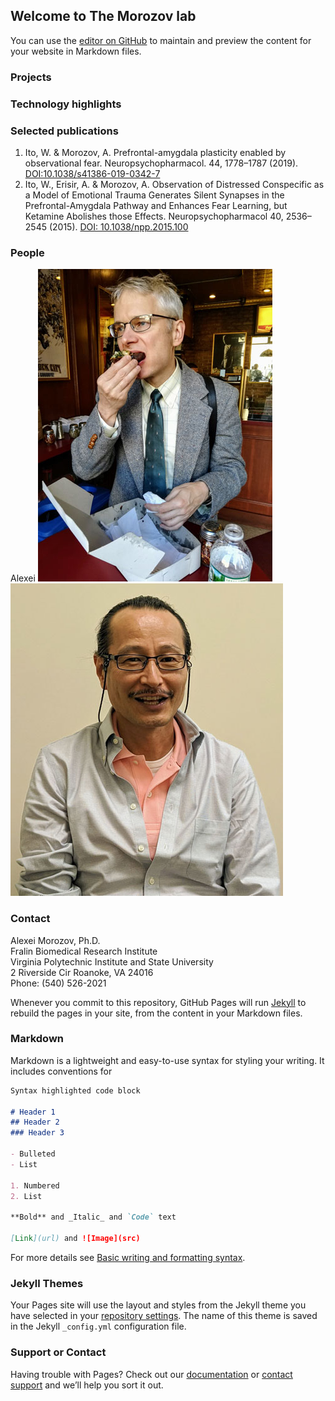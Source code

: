 ## Welcome to The Morozov lab

You can use the [editor on GitHub](https://github.com/wataruito/Morozov_lab/edit/gh-pages/index.md) to maintain and preview the content for your website in Markdown files.

### Projects

### Technology highlights

### Selected publications
1. Ito, W. & Morozov, A. Prefrontal-amygdala plasticity enabled by observational fear. Neuropsychopharmacol. 44, 1778–1787 (2019). [DOI:10.1038/s41386-019-0342-7](https://doi.org/10.1038/s41386-019-0342-7)<BR>
2. Ito, W., Erisir, A. & Morozov, A. Observation of Distressed Conspecific as a Model of Emotional Trauma Generates Silent Synapses in the Prefrontal-Amygdala Pathway and Enhances Fear Learning, but Ketamine Abolishes those Effects. Neuropsychopharmacol 40, 2536–2545 (2015). [DOI: 10.1038/npp.2015.100](https://doi.org/10.1038/npp.2015.100)<BR>

### People
Alexei ![Alexei](alexei.jpg)
![Wataru](wataru.jpg)
### Contact
Alexei Morozov, Ph.D.<BR>
Fralin Biomedical Research Institute<BR>
Virginia Polytechnic Institute and State University<BR>
2 Riverside Cir Roanoke, VA 24016<BR>
Phone: (540) 526-2021

Whenever you commit to this repository, GitHub Pages will run [Jekyll](https://jekyllrb.com/) to rebuild the pages in your site, from the content in your Markdown files.

### Markdown

Markdown is a lightweight and easy-to-use syntax for styling your writing. It includes conventions for

```markdown
Syntax highlighted code block

# Header 1
## Header 2
### Header 3

- Bulleted
- List

1. Numbered
2. List

**Bold** and _Italic_ and `Code` text

[Link](url) and ![Image](src)
```

For more details see [Basic writing and formatting syntax](https://docs.github.com/en/github/writing-on-github/getting-started-with-writing-and-formatting-on-github/basic-writing-and-formatting-syntax).

### Jekyll Themes

Your Pages site will use the layout and styles from the Jekyll theme you have selected in your [repository settings](https://github.com/wataruito/Morozov_lab/settings/pages). The name of this theme is saved in the Jekyll `_config.yml` configuration file.

### Support or Contact

Having trouble with Pages? Check out our [documentation](https://docs.github.com/categories/github-pages-basics/) or [contact support](https://support.github.com/contact) and we’ll help you sort it out.

